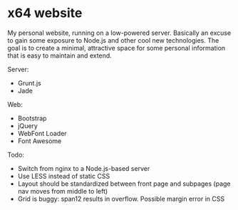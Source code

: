 x64 website
====

My personal website, running on a low-powered server. Basically an excuse to gain some exposure to Node.js and other cool new technologies. The goal is to create a minimal, attractive space for some personal information that is easy to maintain and extend.

Server:
 * Grunt.js
 * Jade

Web:
 * Bootstrap
 * jQuery
 * WebFont Loader
 * Font Awesome

Todo:
 * Switch from nginx to a Node.js-based server
 * Use LESS instead of static CSS
 * Layout should be standardized between front page and subpages (page nav moves from middle to left)
 * Grid is buggy: span12 results in overflow. Possible margin error in CSS
